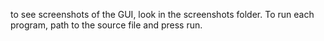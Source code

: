 to see screenshots of the GUI, look in the screenshots folder. To run each program, path to the source file and press run.
